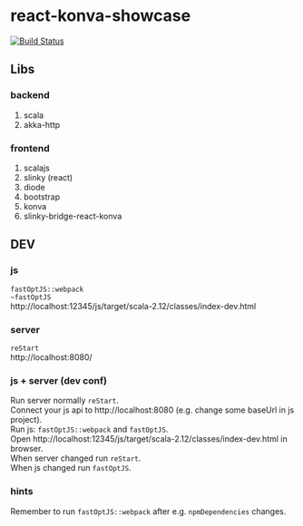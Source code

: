 # react-konva-showcase

[![Build Status](https://travis-ci.org/oen9/react-konva-showcase.svg?branch=master)](https://travis-ci.org/oen9/react-konva-showcase)

## Libs

### backend

1. scala
1. akka-http

### frontend

1. scalajs
1. slinky (react)
1. diode
1. bootstrap
1. konva
1. slinky-bridge-react-konva

## DEV

### js

`fastOptJS::webpack`\
`~fastOptJS`\
http://localhost:12345/js/target/scala-2.12/classes/index-dev.html

### server

`reStart`\
http://localhost:8080/

### js + server (dev conf)

Run server normally `reStart`.\
Connect your js api to http://localhost:8080 (e.g. change some baseUrl in js project).\
Run js: `fastOptJS::webpack` and `fastOptJS`.\
Open http://localhost:12345/js/target/scala-2.12/classes/index-dev.html in browser.\
When server changed run `reStart`.\
When js changed run `fastOptJS`.

### hints

Remember to run `fastOptJS::webpack` after e.g. `npmDependencies` changes.
